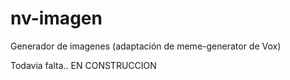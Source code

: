 # nv-imagen
Generador de imagenes (adaptación de meme-generator de Vox)

Todavia falta.. EN CONSTRUCCION

